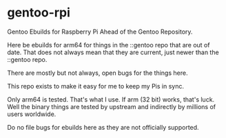 # gentoo-rpi
Gentoo Ebuilds for Raspberry Pi Ahead of the Gentoo Repository. 

Here be ebuilds for arm64 for things in the ::gentoo repo that are out of date.
That does not always mean that they are current, just newer than the ::gentoo repo.

There are mostly but not always, open bugs for the things here.

This repo exists to make it easy for me to keep my Pis in sync.

Only arm64 is tested. That's what I use.
If arm (32 bit) works, that's luck. Well the binary things are tested by upstream and indirectly by millions of users worldwide.

Do no file bugs for ebuilds here as they are not officially supported.

